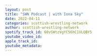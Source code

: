 ```yaml
---
layout: post
title: "SWN Podcast | with Iona Sky"
date: 2022-04-11
categories: scottish-wrestling-network
author: scottish-wrestling-network
spotify_track_id: 60vSWtzVgYC56hC1VLQBY5
youtube_video_id: 
apple_track_id: 
youtube_metadata: 
---
```

